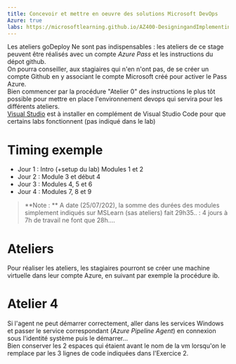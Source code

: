 ```yaml
---
title: Concevoir et mettre en oeuvre des solutions Microsoft DevOps
Azure: true
labs: https://microsoftlearning.github.io/AZ400-DesigningandImplementingMicrosoftDevOpsSolutions/
---
```

Les ateliers goDeploy Ne sont pas indispensables : les ateliers de ce stage peuvent être réalisés avec un compte *Azure Pass* et les instructions du dépot github.  
On pourra conseiller, aux stagiaires qui n'en n'ont pas, de se créer un compte Github en y associant le compte Microsoft créé pour activer le Pass Azure.  
Bien commencer par la procédure "Atelier 0" des instructions le plus tôt possible pour mettre en place l'environnement devops qui servira pour les différents ateliers.  
[Visual Studio](https://visualstudio.microsoft.com/thank-you-downloading-visual-studio/?sku=BuildTools&rel=16) est à installer en complément de Visual Studio Code pour que certains labs fonctionnent (pas indiqué dans le lab)
# Timing exemple
- Jour 1 : Intro (+setup du lab) Modules 1 et 2
- Jour 2 : Module 3 et début 4
- Jour 3 : Modules 4, 5 et 6
- Jour 4 : Modules 7, 8 et 9  

>**Note : ** A date (25/07/202), la somme des durées des modules simplement indiqués sur MSLearn (sas ateliers) fait 29h35.. : 4 jours à 7h de travail ne font que 28h....  

# Ateliers
Pour réaliser les ateliers, les stagiaires pourront se créer une machine virtuelle dans leur compte Azure, en suivant par exemple la procédure ib.
# Atelier 4
Si l'agent ne peut démarrer correctement, aller dans les services Windows et passer le service correspondant (*Azure Pipeline Agent*) en connexion sous l'identité système puis le démarrer...  
Bien conserver les 2 espaces qui étaient avant le nom de la vm lorsqu'on le remplace par les 3 lignes de code indiquées dans l'Exercice 2.